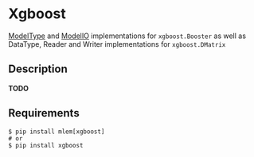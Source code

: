 # Xgboost

[ModelType](/doc/object-reference/mlem-abcs#modeltype) and
[ModelIO](/doc/object-reference/mlem-abcs#modelio) implementations for
`xgboost.Booster` as well as DataType, Reader and Writer implementations for
`xgboost.DMatrix`

## Description

**TODO**

## Requirements

```cli
$ pip install mlem[xgboost]
# or
$ pip install xgboost
```
